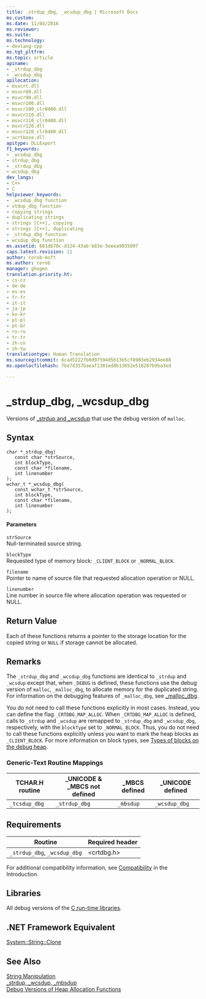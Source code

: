 ```yaml
---
title: _strdup_dbg, _wcsdup_dbg | Microsoft Docs
ms.custom: 
ms.date: 11/04/2016
ms.reviewer: 
ms.suite: 
ms.technology:
- devlang-cpp
ms.tgt_pltfrm: 
ms.topic: article
apiname:
- _strdup_dbg
- _wcsdup_dbg
apilocation:
- msvcrt.dll
- msvcr80.dll
- msvcr90.dll
- msvcr100.dll
- msvcr100_clr0400.dll
- msvcr110.dll
- msvcr110_clr0400.dll
- msvcr120.dll
- msvcr120_clr0400.dll
- ucrtbase.dll
apitype: DLLExport
f1_keywords:
- _wcsdup_dbg
- strdup_dbg
- _strdup_dbg
- wcsdup_dbg
dev_langs:
- C++
- C
helpviewer_keywords:
- _wcsdup_dbg function
- stdup_dbg function
- copying strings
- duplicating strings
- strings [C++], copying
- strings [C++], duplicating
- _strdup_dbg function
- wcsdup_dbg function
ms.assetid: 681db70c-d124-43ab-b83e-5eeea9035097
caps.latest.revision: 11
author: corob-msft
ms.author: corob
manager: ghogen
translation.priority.ht:
- cs-cz
- de-de
- es-es
- fr-fr
- it-it
- ja-jp
- ko-kr
- pl-pl
- pt-br
- ru-ru
- tr-tr
- zh-cn
- zh-tw
translationtype: Human Translation
ms.sourcegitcommit: 6cad5222fb0d97594d5b13b5cf8903eb2934ee88
ms.openlocfilehash: 7be7d357baeaf1381ed0b13052e518287b9ba3ed

---
```

# _strdup_dbg, _wcsdup_dbg
Versions of [_strdup and _wcsdup](../../c-runtime-library/reference/strdup-wcsdup-mbsdup.md) that use the debug version of `malloc`.  
  
## Syntax  
  
```  
char *_strdup_dbg(  
   const char *strSource,  
   int blockType,  
   const char *filename,  
   int linenumber   
);  
wchar_t *_wcsdup_dbg(  
   const wchar_t *strSource,  
   int blockType,  
   const char *filename,  
   int linenumber   
);  
```  
  
#### Parameters  
 `strSource`  
 Null-terminated source string.  
  
 `blockType`  
 Requested type of memory block: `_CLIENT_BLOCK` or `_NORMAL_BLOCK`.  
  
 `filename`  
 Pointer to name of source file that requested allocation operation or NULL.  
  
 `linenumber`  
 Line number in source file where allocation operation was requested or NULL.  
  
## Return Value  
 Each of these functions returns a pointer to the storage location for the copied string or `NULL` if storage cannot be allocated.  
  
## Remarks  
 The `_strdup_dbg` and `_wcsdup_dbg` functions are identical to `_strdup` and `_wcsdup` except that, when `_DEBUG` is defined, these functions use the debug version of `malloc`, `_malloc_dbg`, to allocate memory for the duplicated string. For information on the debugging features of `_malloc_dbg`, see [_malloc_dbg](../../c-runtime-library/reference/malloc-dbg.md).  
  
 You do not need to call these functions explicitly in most cases. Instead, you can define the flag `_CRTDBG_MAP_ALLOC`. When `_CRTDBG_MAP_ALLOC` is defined, calls to `_strdup` and `_wcsdup` are remapped to `_strdup_dbg` and `_wcsdup_dbg`, respectively, with the `blockType` set to `_NORMAL_BLOCK`. Thus, you do not need to call these functions explicitly unless you want to mark the heap blocks as `_CLIENT_BLOCK`. For more information on block types, see [Types of blocks on the debug heap](/visualstudio/debugger/crt-debug-heap-details).  
  
### Generic-Text Routine Mappings  
  
|TCHAR.H routine|_UNICODE & _MBCS not defined|_MBCS defined|_UNICODE defined|  
|---------------------|------------------------------------|--------------------|-----------------------|  
|`_tcsdup_dbg`|`_strdup_dbg`|`_mbsdup`|`_wcsdup_dbg`|  
  
## Requirements  
  
|Routine|Required header|  
|-------------|---------------------|  
|`_strdup_dbg`, `_wcsdup_dbg`|\<crtdbg.h>|  
  
 For additional compatibility information, see [Compatibility](../../c-runtime-library/compatibility.md) in the Introduction.  
  
## Libraries  
 All debug versions of the [C run-time libraries](../../c-runtime-library/crt-library-features.md).  
  
## .NET Framework Equivalent  
 [System::String::Clone](https://msdn.microsoft.com/en-us/library/system.string.clone.aspx)  
  
## See Also  
 [String Manipulation](../../c-runtime-library/string-manipulation-crt.md)   
 [_strdup, _wcsdup, _mbsdup](../../c-runtime-library/reference/strdup-wcsdup-mbsdup.md)   
 [Debug Versions of Heap Allocation Functions](/visualstudio/debugger/debug-versions-of-heap-allocation-functions)


<!--HONumber=Jan17_HO1-->


